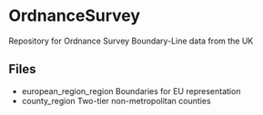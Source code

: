 OrdnanceSurvey
==============

Repository for Ordnance Survey Boundary-Line data from the UK

Files
-----
* european_region_region	Boundaries for EU representation
* county_region		Two-tier non-metropolitan counties
